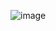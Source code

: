 ![image](https://user-images.githubusercontent.com/20998959/154764738-d60a674f-aa50-4059-9268-f32427ff98d3.png)
